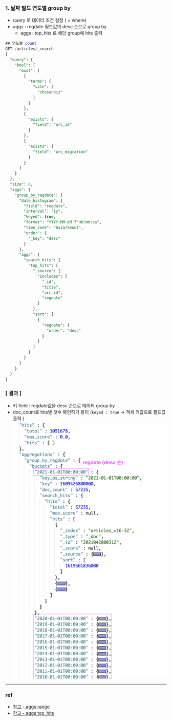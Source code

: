 ### 1. 날짜 필드 연도별 group by 
- query 로 데이터 조건 설정 ( = where)
- aggs  : regdate 필드값의 desc 순으로 group by
  - aggs : top_hits 로 해당 group에 hits 출력
```sql
## 연도별 count
GET /articles/_search
{
  "query": {
    "bool": {
      "must": [
        {
          "terms": {
            "site": [
              "chosunbiz"
            ]
          }
        },
        {
          "exists": {
            "field": "arc_id"
          }
        },
        {
          "exists": {
            "field": "arc_migration"
          }
        }
      ]
    }
  },
  "size": 0,
  "aggs": {
    "group_by_regdate": {
      "date_histogram": {
        "field": "regdate",
        "interval": "1y",
        "keyed": true,
        "format": "YYYY-MM-dd'T'HH:mm:ss",
        "time_zone": "Asia/Seoul",
        "order": {
          "_key": "desc"
        }
      },
      "aggs": {
        "search_hits": {
          "top_hits": {
            "_source": {
              "includes": [
                "_id",
                "title",
                "arc_id",
                "regdate"
              ]
            },
            "sort": [
              {
                "regdate": {
                  "order": "desc"
                }
              }
            ]
          }
        }
      }
    }
  }
}
```

### [ 결과 ] 
- 키 field : regdate값을 desc 순으로 데이터 group by 
- doc_count로 hits별 갯수 확인하기 용이 (`keyed : true` → 객체 키값으로 필드값 출력 ) 
![aggs-date](../img/ELS-aggs-date.png) 


---
### ref
- [참고 - aggs range](https://www.elastic.co/guide/en/elasticsearch/reference/current/search-aggregations-bucket-range-aggregation.html) <br>
- [참고 - aggs top_hits](https://www.elastic.co/guide/en/elasticsearch/reference/current/search-aggregations-metrics-top-hits-aggregation.html)